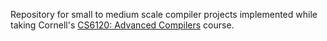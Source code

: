 Repository for small to medium scale compiler projects implemented while taking Cornell's [CS6120: Advanced Compilers](https://www.cs.cornell.edu/courses/cs6120/2023fa/) course.
